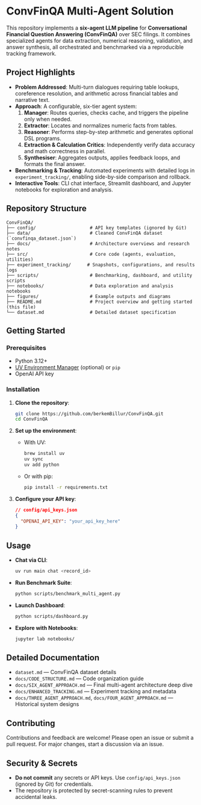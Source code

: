 # ConvFinQA Multi-Agent Solution

This repository implements a **six-agent LLM pipeline** for **Conversational Financial Question Answering (ConvFinQA)** over SEC filings. It combines specialized agents for data extraction, numerical reasoning, validation, and answer synthesis, all orchestrated and benchmarked via a reproducible tracking framework.

## Project Highlights

- **Problem Addressed**: Multi-turn dialogues requiring table lookups, coreference resolution, and arithmetic across financial tables and narrative text.
- **Approach**: A configurable, six-tier agent system:
  1. **Manager**: Routes queries, checks cache, and triggers the pipeline only when needed.
  2. **Extractor**: Locates and normalizes numeric facts from tables.
  3. **Reasoner**: Performs step-by-step arithmetic and generates optional DSL programs.
  4. **Extraction & Calculation Critics**: Independently verify data accuracy and math correctness in parallel.
  5. **Synthesiser**: Aggregates outputs, applies feedback loops, and formats the final answer.
- **Benchmarking & Tracking**: Automated experiments with detailed logs in `experiment_tracking/`, enabling side-by-side comparison and rollback.
- **Interactive Tools**: CLI chat interface, Streamlit dashboard, and Jupyter notebooks for exploration and analysis.

## Repository Structure

```
ConvFinQA/
├── config/                    # API key templates (ignored by Git)
├── data/                      # Cleaned ConvFinQA dataset (`convfinqa_dataset.json`)
├── docs/                      # Architecture overviews and research notes
├── src/                       # Core code (agents, evaluation, utilities)
├── experiment_tracking/      # Snapshots, configurations, and results logs
├── scripts/                   # Benchmarking, dashboard, and utility scripts
├── notebooks/                 # Data exploration and analysis notebooks
├── figures/                   # Example outputs and diagrams
├── README.md                  # Project overview and getting started (this file)
└── dataset.md                 # Detailed dataset specification
```

## Getting Started

### Prerequisites
- Python 3.12+
- [UV Environment Manager](https://docs.astral.sh/) (optional) or `pip`
- OpenAI API key

### Installation

1. **Clone the repository**:
   ```bash
   git clone https://github.com/berkemBillur/ConvFinQA.git
   cd ConvFinQA
   ```

2. **Set up the environment**:
   - With UV:
     ```bash
     brew install uv
     uv sync
     uv add python
     ```
   - Or with pip:
     ```bash
     pip install -r requirements.txt
     ```

3. **Configure your API key**:
   ```json
   // config/api_keys.json
   {
     "OPENAI_API_KEY": "your_api_key_here"
   }
   ```

## Usage

- **Chat via CLI**:
  ```bash
  uv run main chat <record_id>
  ```
- **Run Benchmark Suite**:
  ```bash
  python scripts/benchmark_multi_agent.py
  ```
- **Launch Dashboard**:
  ```bash
  python scripts/dashboard.py
  ```
- **Explore with Notebooks**:
  ```bash
  jupyter lab notebooks/
  ```

## Detailed Documentation

- `dataset.md` — ConvFinQA dataset details
- `docs/CODE_STRUCTURE.md` — Code organization guide
- `docs/SIX_AGENT_APPROACH.md` — Final multi-agent architecture deep dive
- `docs/ENHANCED_TRACKING.md` — Experiment tracking and metadata
- `docs/THREE_AGENT_APPROACH.md`, `docs/FOUR_AGENT_APPROACH.md` — Historical system designs

## Contributing

Contributions and feedback are welcome! Please open an issue or submit a pull request. For major changes, start a discussion via an issue.

## Security & Secrets

- **Do not commit** any secrets or API keys. Use `config/api_keys.json` (ignored by Git) for credentials.
- The repository is protected by secret-scanning rules to prevent accidental leaks. 